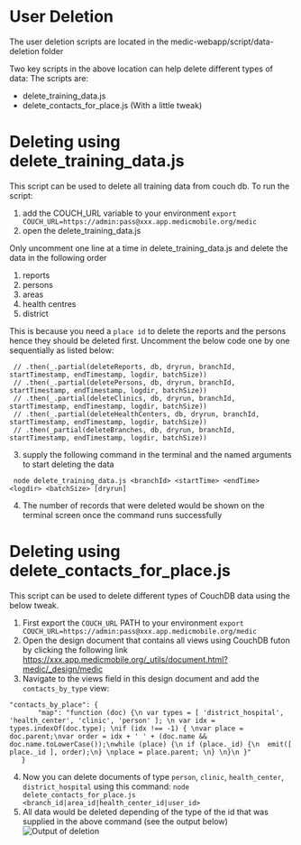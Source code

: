 # User Deletion

The user deletion scripts are located in the medic-webapp/script/data-deletion folder

Two key scripts in the above location can help delete different types of data:
The scripts are:

  - delete_training_data.js	
  - delete_contacts_for_place.js (With a little tweak)
  
# Deleting using delete_training_data.js
This script can be used to delete all training data from couch db. 
To run the script:
 1. add the COUCH_URL variable to your environment ```export COUCH_URL=https://admin:pass@xxx.app.medicmobile.org/medic```
 2. open the delete_training_data.js

Only uncomment one line at a time in delete_training_data.js and delete the data in the following order 
1. reports
2. persons
3. areas
4. health centres
5. district

This is because you need a `place id` to delete the reports and the persons hence they should be deleted first. Uncomment the below code one by one sequentially as listed below:
```
 // .then(_.partial(deleteReports, db, dryrun, branchId, startTimestamp, endTimestamp, logdir, batchSize))
 // .then(_.partial(deletePersons, db, dryrun, branchId, startTimestamp, endTimestamp, logdir, batchSize))
 // .then(_.partial(deleteClinics, db, dryrun, branchId, startTimestamp, endTimestamp, logdir, batchSize))
 // .then(_.partial(deleteHealthCenters, db, dryrun, branchId, startTimestamp, endTimestamp, logdir, batchSize))
 // .then(_partial(deleteBranches, db, dryrun, branchId, startTimestamp, endTimestamp, logdir, batchSize))
 ```
 3. supply the following command in the terminal and the named arguments to start deleting the data 

 ``` node delete_training_data.js <branchId> <startTime> <endTime> <logdir> <batchSize> [dryrun]```

 4. The number of records that were deleted would be shown on the terminal screen once the command runs successfully
 
# Deleting  using delete_contacts_for_place.js
This script can be used to delete different types of CouchDB data using the below tweak.
1. First export the `COUCH_URL` PATH to your environment ```export COUCH_URL=https://admin:pass@xxx.app.medicmobile.org/medic```
2. Open the design document that contains all views using CouchDB futon by clicking the following link https://xxx.app.medicmobile.org/_utils/document.html?medic/_design/medic
3. Navigate to the views field in this design document and add the `contacts_by_type` view:
```
"contacts_by_place": {
       "map": "function (doc) {\n var types = [ 'district_hospital', 'health_center', 'clinic', 'person' ]; \n var idx = types.indexOf(doc.type); \nif (idx !== -1) { \nvar place = doc.parent;\nvar order = idx + ' ' + (doc.name && doc.name.toLowerCase());\nwhile (place) {\n if (place._id) {\n  emit([ place._id ], order);\n} \nplace = place.parent; \n} \n}\n }"
   }
```
4. Now you can delete documents of  type `person`, `clinic`, `health_center`, `district_hospital`  using this command:
```node delete_contacts_for_place.js <branch_id|area_id|health_center_id|user_id>```
4. All data would be deleted depending of the type of the id that was supplied in the above command (see the output below)
![Output of deletion](img/data-deletion.png)


